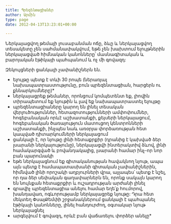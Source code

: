 ```yaml
---
title: Պրեզենտացիաներ
author: Արմին
type: page
date: 2012-04-13T13:23:01+00:00

---
```

Ներկայացվող թեմայի լուսաբանման ոճը, ձևը և ներկայացվող տեսակետը չեն սահմանափակվում, եթե չեն խախտում ելույթներին ներկայացված հիմնական կանոնները՝ մասնագիտական և բարոյական էթիկայի պահպանում և ոչ մի գովազդ:

Զեկույցների ցանկալի չափանիշներն են.

  * ելույթը պետք է տևի 30 րոպե (ներառյալ նախապատրաստությունը, բուն պրեզենտացիան, հարցերն ու քննարկումները)*
  * ներկայացրեք թեմաներ, որոնցում կոմպետենտ եք, լիովին տիրապետում եք նյութին և լավ եք նախապատրաստել ելույթը
  * պրեզենտացիաները կարող են լինել տեսական վերլուծություններ, հետազոտությունների ամփոփումներ, հոգեբանական որևէ աշխատանքի, քեյսերի ներկայացում, հոգեբանական ծառայություն մատուցող կենտրոնների աշխատանքի, ինչպես նաև առօրյա փորձառության հետ կապված դիտարկումների ներկայացում
  * ցանկալի է, որ նյութը լինի հետաքրքիր (դրանից է կախված ձեր լսարանի ներկայությունը), ներկայացվի ինտերակտիվ ձևով, լինի համակարգված և բովանդակալից, լսարանի համար ինչ-որ նոր բան պարունակի
  * եթե ներկայացնում եք գիտականության հավակնող նյութ, ապա այն պետք է համապատասխանի գիտական չափանիշներին, հիմնված լինի որոշակի աղբյուրների վրա, այլապես՝ պետք է նշել, որ դա ձեր սեփական գաղափարներն են, որոնք սակայն կարող են նույնքան հետաքրքիր և ուշադրության արժանի լինել
  * գրավիչ պրեզենտացիա անելու համար եղե՛ք հումորով, խանդավառ, ոգևորությամբ ներկայացրեք նյութը: Դրա հետ մեկտեղ ՓսայՔեմփի շրջանակներում ցանկալի է պահպանել էթիկայի կանոնները, լինել հանդուրժող, օգտակար նյութ ներկայացնել
  * արգելվում է գովազդ, որևէ բան վաճառելու փորձեր անելը*

&nbsp;